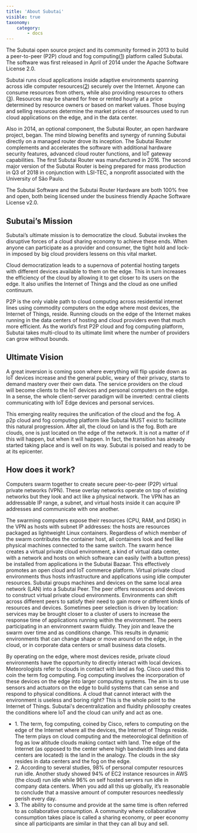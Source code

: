 ```yaml
---
title: 'About Subutai'
visible: true
taxonomy:
    category:
        - docs
---
```


The Subutai open source project and its community formed in 2013 to build a peer-to-peer (P2P) cloud and fog computing([1](#fog)) platform called Subutai. The software was first released in April of 2014 under the Apache Software License 2.0.

Subutai runs cloud applications inside adaptive environments spanning across idle computer resources([2](#resources)) securely over the Internet. Anyone can consume resources from others, while also providing resources to others ([3](#provide)). Resources may be shared for free or rented hourly at a price determined by resource owners or based on market values. Those buying and selling resources determine the market prices of resources used to run cloud applications on the edge, and in the data center.

Also in 2014, an optional component, the Subutai Router, an open hardware project, began. The mind blowing benefits and synergy of running Subutai directly on a managed router drove its inception. The Subutai Router complements and accelerates the software with additional hardware security features, advanced cloud router functions, and IoT gateway capabilities. The first Subutai Router was manufactured in 2016. The second major version of the Subutai Router is being prepared for mass production in Q3 of 2018 in conjunction with LSI-TEC, a nonprofit associated with the University of São Paulo.

The Subutai Software and the Subutai Router Hardware are both 100% free and open, both being licensed under the business friendly Apache Software License v2.0.

## Subutai’s Mission

Subutai’s ultimate mission is to democratize the cloud. Subutai invokes the disruptive forces of a cloud sharing economy to achieve these ends. When anyone can participate as a provider and consumer, the tight hold and lock-in imposed by big cloud providers lessens on this vital market.

Cloud democratization leads to a supernova of potential hosting targets with different devices available to them on the edge. This in turn increases the efficiency of the cloud by allowing it to get closer to its users on the edge. It also unifies the Internet of Things and the cloud as one unified continuum.

P2P is the only viable path to cloud computing across residential internet lines using commodity computers on the edge where most devices, the Internet of Things, reside. Running clouds on the edge of the Internet makes running in the data centers of hosting and cloud providers even that much more efficient. As the world’s first P2P cloud and fog computing platform, Subutai takes multi-cloud to its ultimate limit where the number of providers can grow without bounds.

## Ultimate Vision

A great inversion is coming soon where everything will flip upside down as IoT devices increase and the general public, weary of their privacy, starts to demand mastery over their own data. The service providers on the cloud will become clients to the IoT devices and personal computers on the edge. In a sense, the whole client-server paradigm will be inverted: central clients communicating with IoT Edge devices and personal services.

This emerging reality requires the unification of the cloud and the fog. A p2p cloud and fog computing platform like Subutai MUST exist to facilitate this natural progression. After all, the cloud on land is the fog. Both are clouds, one is just located on the edge of the network. It is not a matter of if this will happen, but when it will happen. In fact, the transition has already started taking place and is well on its way. Subutai is poised and ready to be at its epicenter.

## How does it work?

Computers swarm together to create secure peer-to-peer (P2P) virtual private networks (VPN). These overlay networks operate on top of existing networks but they look and act like a physical network. The VPN has an addressable IP range, a subnet, and virtual hosts inside it can acquire IP addresses and communicate with one another.

The swarming computers expose their resources (CPU, RAM, and DISK) in the VPN as hosts with subnet IP addresses: the hosts are resources packaged as lightweight Linux containers. Regardless of which member of the swarm contributes the container host, all containers look and feel like physical machines connected to the same switch. The swarm hence creates a virtual private cloud environment, a kind of virtual data center, with a network and hosts on which software can easily (with a button press) be installed from applications in the Subutai Bazaar. This effectively promotes an open cloud and IoT commerce platform. Virtual private cloud environments thus hosts infrastructure and applications using idle computer resources.
Subutai groups machines and devices on the same local area network (LAN) into a Subutai Peer. The peer offers resources and devices to construct virtual private cloud environments. Environments can shift across different peers to satisfy their need to gain more or different kinds of resources and devices. Sometimes peer selection is driven by location: services may be brought closer to a cluster of users to increase the response time of applications running within the environment. The peers participating in an environment swarm fluidly. They join and leave the swarm over time and as conditions change. This results in dynamic environments that can change shape or move around on the edge, in the cloud, or in corporate data centers or small business data closets.

By operating on the edge, where most devices reside, private cloud environments have the opportunity to directly interact with local devices. Meteorologists refer to clouds in contact with land as fog. Cisco used this to coin the term fog computing. Fog computing involves the incorporation of these devices on the edge into larger computing systems. The aim is to use sensors and actuators on the edge to build systems that can sense and respond to physical conditions. A cloud that cannot interact with the environment is useless and boring right? This is the whole point to the Internet of Things. Subutai's decentralization and fluidity philosophy creates the conditions where IoT and the cloud can unify and act as one.

* <a id="fog">1.</a> The term, fog computing, coined by Cisco, refers to computing on the edge of the Internet where all the devices, the Internet of Things reside. The term plays on cloud computing and the meteorological definition of fog as low altitude clouds making contact with land. The edge of the Internet (as opposed to the center where high bandwidth lines and data centers are located) is the land in the analogy. The clouds in the sky resides in data centers and the fog on the edge.
* <a id="resources">2</a>. According to several studies, 98% of personal computer resources run idle. Another study showed 94% of EC2 instance resources in AWS (the cloud) run idle while 96% on self hosted servers run idle in company data centers. When you add all this up globally, it’s reasonable to conclude that a massive amount of computer resources needlessly perish every day.
* <a id="provide">3</a>. The ability to consume and provide at the same time is often referred to as collaborative consumption. A community where collaborative consumption takes place is called a sharing economy, or peer economy since all participants are similar in that they can all buy and sell.
